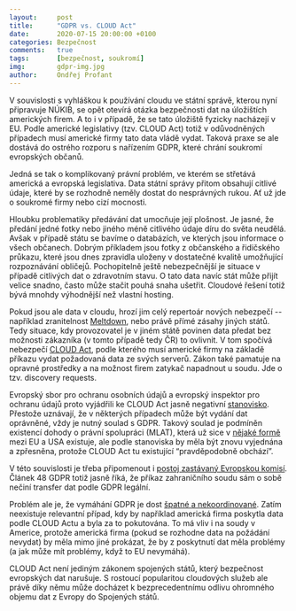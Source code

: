 ```yaml
---
layout:     post
title:      "GDPR vs. CLOUD Act"
date:       2020-07-15 20:00:00 +0100
categories: Bezpečnost
comments:   true
tags:       [bezpečnost, soukromí]
img:        gdpr-img.jpg
author:     Ondřej Profant
---
```


V souvislosti s vyhláškou k používání cloudu ve státní správě, kterou nyní připravuje NÚKIB, se opět otevírá otázka bezpečnosti dat na úložištích amerických firem. A to i v případě, že se tato úložiště fyzicky nacházejí v EU. Podle americké legislativy (tzv. CLOUD Act) totiž v odůvodněných případech musí americké firmy tato data vládě vydat. Taková praxe se ale dostává do ostrého rozporu s nařízením GDPR, které chrání soukromí evropských občanů.

<!--more-->

Jedná se tak o komplikovaný právní problém, ve kterém se střetává americká a evropská legislativa. Data státní správy přitom obsahují citlivé údaje, které by se rozhodně neměly dostat do nesprávných rukou. Ať už jde o soukromé firmy nebo cizí mocnosti.

Hloubku problematiky předávání dat umocňuje její plošnost. Je jasné, že předání jedné fotky nebo jiného méně citlivého údaje díru do světa neudělá. Avšak v případě státu se bavíme o databázích, ve kterých jsou informace o všech občanech. Dobrým příkladem jsou fotky z občanského a řidičského průkazu, které jsou dnes zpravidla uloženy v dostatečné kvalitě umožňující rozpoznávání obličejů. Pochopitelně ještě nebezpečnější je situace v případě citlivých dat o zdravotním stavu. O tato data navíc stát může přijít velice snadno, často může stačit pouhá snaha ušetřit. Cloudové řešení totiž bývá mnohdy výhodnější než vlastní hosting.

Pokud jsou ale data v cloudu, hrozí jim celý repertoár nových nebezpečí -- například zranitelnost [Meltdown](https://meltdownattack.com/), nebo právě přímé zásahy jiných států. Tedy situace, kdy provozovatel je v jiném státě povinen data předat bez možnosti zákazníka (v tomto případě tedy ČR) to ovlivnit. V tom spočívá nebezpečí [CLOUD Act](https://www.congress.gov/bill/115th-congress/house-bill/4943), podle kterého musí americké firmy na základě příkazu vydat požadovaná data ze svých serverů. Zákon také pamatuje na opravné prostředky a na možnost firem zatykač napadnout u soudu. Jde o tzv. discovery requests.

Evropský sbor pro ochranu osobních údajů a evropský inspektor pro ochranu údajů proto vyjádřili ke CLOUD Act jasně negativní [stanovisko](https://edpb.europa.eu/sites/edpb/files/files/file2/edpb_edps_joint_response_us_cloudact_annex.pdf). Přestože uznávají, že v některých případech může být vydání dat oprávněné, vždy je nutný soulad s GDPR. Takový soulad je podmíněn existencí dohody o právní spolupráci (MLAT), která už sice v [nějaké formě](https://eur-lex.europa.eu/legal-content/EN/TXT/PDF/?uri=CELEX:22003A0719(02)&from=EN) mezi EU a USA existuje, ale podle stanoviska by měla být znovu vyjednána a zpřesněna, protože CLOUD Act tu existující “pravděpodobně obchází”.

V této souvislosti je třeba připomenout i [postoj zastávaný Evropskou komisí](https://www.supremecourt.gov/DocketPDF/17/17-2/23655/20171213123137791_17-2%20ac%20European%20Commission%20for%20filing.pdf). Článek 48 GDPR totiž jasně říká, že příkaz zahraničního soudu sám o sobě nečiní transfer dat podle GDPR legální. 

Problém ale je, že vymáhání GDPR je dost [špatné a nekoordinované](https://www.law360.com/articles/1283093). Zatím neexistuje relevantní případ, kdy by například americká firma poskytla data podle CLOUD Actu a byla za to pokutována. To má vliv i na soudy v Americe, protože americká firma (pokud se rozhodne data na požádání nevydat) by měla mimo jiné prokázat, že by z poskytnutí dat měla problémy (a jak může mít problémy, když to EU nevymáhá).

CLOUD Act není jediným zákonem spojených států, který bezpečnost evropských dat narušuje. S rostoucí popularitou cloudových služeb ale právě díky němu může docházet k bezprecedentnímu odlivu ohromného objemu dat z Evropy do Spojených států.
